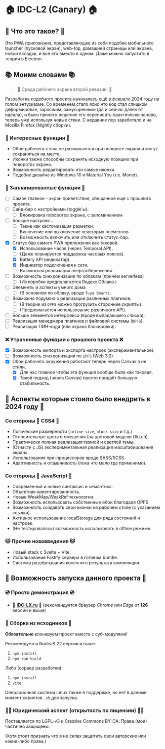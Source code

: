 # 🏠 IDC-L2 (Canary) 🏠

## 📱 Что это такое? 📱

Это PWA приложение, представляющее из себя подобие мобильного launcher (пусковой экран), web-top, домашней страницы или экрана, новой вкладки, и всё это вместо в одном. Даже можно запустить в теории в Electron.

## 📚 Моими словами 📚

> 📓 Среда рабочего экрана второй ревизии. 📓

Разработка подобного проекта начиналась ещё в феврале 2024 году на голом энтузиазме. Со временем стало ясно что код стал слишком деформирован, заросшим, замусоренным (да и сейчас далек от идеала), и было принято решение его переписать практически заново, теперь уже используя новые стеки. С недавних пор заработало и на Mozilla Firefox (Nightly сборки).

### 🎈 Интересные функции 🎈

- Обои рабочего стола не размываются при повороте экрана и могут сохраняться на месте.
- Иконки также способны сохранять исходную позицию при поворотах экрана.
- Возможность редактировать эти самые иконки.
- Подобие дизайна из Windows 10 и Material You (т.е. Monet).

### 🚧 Запланированные функции 🚧

- [ ] Самое главное - экран приветствия, обещанное ещё с прошлого проекта.
- [ ] Сайд-бар с настройками (toggle'ы).
  - [ ] Блокировка поворотов экрана, с запоминанием
- [ ] Больше настроек...
  - [ ] Такие как кастомизация разметки.
  - [ ] Включение или выключение некоторых элементов.
  - [ ] Возможность включить или отключить статус-бар.
- [x] Статус бар самого PWA приложения как таковой.
  - [x] Использование часов (через Temporal API).
  - [ ] (Даже планируется поддержка часовых поясов).
  - [x] Battery API (индикатор).
  - [x] Индикатор подключения к сети.
  - [ ] Возможная реализация энергосбережения.
- [ ] Возможность синхронизации по облакам (причём serverless)
  - [ ] (Из коробки предполагается Яндекс.Облако.)
- [ ] Элементы и аспекты умного дома.
  - [ ] (В основном по облаку, вроде `Tuya Smart`).
- [ ] Возможно подумаю о реализации различных плагинов.
  - [ ] (В теории из `OPFS` можно прогрузить сторонние скрипты).
  - [ ] (Предполагается использование различного API).
- [ ] Больше элементов интерфейса (вроде выпадающего списка).
- [ ] Реализация менеджера плагинов и файловой системы (`OPFS`).
- [ ] Реализация ПИН-кода (или экрана блокировки).

### ❌ Утраченные функции с прошлого проекта ❌

- [x] Возможность импорта и экспорта настроек (экспериментальное).
- [ ] Возможность синхронизации по `IPFS` (Web 3.0).
- [x] Обои рабочего окружения работают теперь через Canvas а не стили.
  - [x] Для нас главное чтобы эта функция вообще была как таковая.
  - [x] Такой подход (через Canvas) просто придаёт большую стабильность.

## 📏 Аспекты которые стоило было внедрить в 2024 году 📏

### Со стороны 🥬 CSS4 🥬

- Логические размерности (`inline-size`, `block-size` и т.д.)
- Относительные цвета и смешения (на цветовой модели OkLch).
- Практически полная реализация темной и светлой темы.
- (Отчасти с JS) экспериментальная реализация масштабирования экрана.
- Использование пре-процессоров вроде SASS/SCSS.
- Адаптивность и отзывчивость (пока что мало где применимо).

### Со стороны 🍊 JavaScript 🍊

- Современный и новые синтаксис и семантика.
- Объектная ориентированность.
- Новые WeakMap/WeakRef технологии.
- Возможность использовать собственные обои благодаря OPFS.
- Возможность создавать свои иконки на рабочем столе (с указанием ссылки).
- Активное использование localStorage для ряда состояний и настроек.
- (Не тестировалось) возможность использовать в offline режиме.

### 🐱 Прочие нововведения 🐱

- Новый stack с Svelte + Vite.
- Использование Fastify сервера в готовом bundle.
- Система развёртывания конечного результата компиляции.

## 🚀 Возможность запуска данного проекта 🚀

### 💿 Просто демонстрация 💿

- 🐴 **[IDC-LX.ru](https://idc-lx.ru)** 🐴 (рекомендуется браузер *Chrome* или *Edge* от **126** версии и выше)

### 📝 Сборка из исходников 📝

**Обязательно** клонируем проект вместе с суб-модулями!

Рекомендуется NodeJS 22 версии и выше.

1. `npm install`
2. `npm run build`

Либо (сервер разработки):

1. `npm install`
2. `vite`

Операционная система Linux также в поддержке, но нет в данный момент скриптов `.sh` для запуска.

### 👨‍⚖️ Юридический аспект (открытость по лицензии) 👨‍⚖️

Поставляется по LGPL-v3 и Creative Commons BY-CA. Права (мои) частично защищены.

(Хотя стоит признать что я не силах защитить свои авторские или какие-либо права.)
